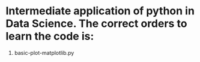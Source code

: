 # Intermediate application of python in Data Science. The correct orders to learn the code is:
1) basic-plot-matplotlib.py
